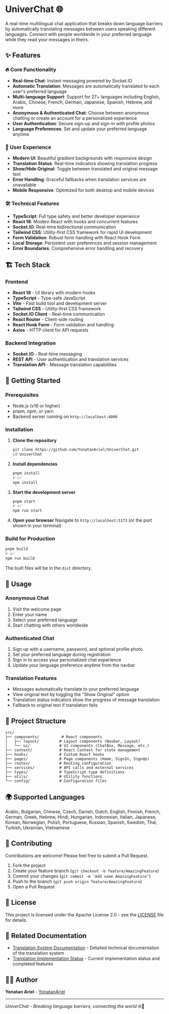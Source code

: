 # UniverChat 🌐

A real-time multilingual chat application that breaks down language barriers by automatically translating messages between users speaking different languages. Connect with people worldwide in your preferred language while they read your messages in theirs.

## ✨ Features

### 🔥 Core Functionality

- **Real-time Chat**: Instant messaging powered by Socket.IO
- **Automatic Translation**: Messages are automatically translated to each user's preferred language
- **Multi-language Support**: Support for 27+ languages including English, Arabic, Chinese, French, German, Japanese, Spanish, Hebrew, and more
- **Anonymous & Authenticated Chat**: Choose between anonymous chatting or create an account for a personalized experience
- **User Authentication**: Secure sign-up and sign-in with profile photos
- **Language Preferences**: Set and update your preferred language anytime

### 🎨 User Experience

- **Modern UI**: Beautiful gradient backgrounds with responsive design
- **Translation Status**: Real-time indicators showing translation progress
- **Show/Hide Original**: Toggle between translated and original message text
- **Error Handling**: Graceful fallbacks when translation services are unavailable
- **Mobile Responsive**: Optimized for both desktop and mobile devices

### 🛠️ Technical Features

- **TypeScript**: Full type safety and better developer experience
- **React 18**: Modern React with hooks and concurrent features
- **Socket.IO**: Real-time bidirectional communication
- **Tailwind CSS**: Utility-first CSS framework for rapid UI development
- **Form Validation**: Robust form handling with React Hook Form
- **Local Storage**: Persistent user preferences and session management
- **Error Boundaries**: Comprehensive error handling and recovery

## 🏗️ Tech Stack

### Frontend

- **React 18** - UI library with modern hooks
- **TypeScript** - Type-safe JavaScript
- **Vite** - Fast build tool and development server
- **Tailwind CSS** - Utility-first CSS framework
- **Socket.IO Client** - Real-time communication
- **React Router** - Client-side routing
- **React Hook Form** - Form validation and handling
- **Axios** - HTTP client for API requests

### Backend Integration

- **Socket.IO** - Real-time messaging
- **REST API** - User authentication and translation services
- **Translation API** - Message translation capabilities

## 🚀 Getting Started

### Prerequisites

- Node.js (v16 or higher)
- pnpm, npm, or yarn
- Backend server running on `http://localhost:4000`

### Installation

1. **Clone the repository**

   ```bash
   git clone https://github.com/YonatanAriel/UniverChat.git
   cd UniverChat
   ```

2. **Install dependencies**

   ```bash
   pnpm install
   # or
   npm install
   ```

3. **Start the development server**

   ```bash
   pnpm start
   # or
   npm run start
   ```

4. **Open your browser**
   Navigate to `http://localhost:5173` (or the port shown in your terminal)

### Build for Production

```bash
pnpm build
# or
npm run build
```

The built files will be in the `dist` directory.

## 🎯 Usage

### Anonymous Chat

1. Visit the welcome page
2. Enter your name
3. Select your preferred language
4. Start chatting with others worldwide

### Authenticated Chat

1. Sign up with a username, password, and optional profile photo
2. Set your preferred language during registration
3. Sign in to access your personalized chat experience
4. Update your language preference anytime from the navbar

### Translation Features

- Messages automatically translate to your preferred language
- View original text by toggling the "Show Original" option
- Translation status indicators show the progress of message translation
- Fallback to original text if translation fails

## 📁 Project Structure

```
src/
├── components/          # React components
│   ├── layout/         # Layout components (Navbar, Layout)
│   └── ui/             # UI components (ChatBox, Message, etc.)
├── context/            # React Context for state management
├── hooks/              # Custom React hooks
├── pages/              # Page components (Home, SignIn, SignUp)
├── routes/             # Routing configuration
├── services/           # API calls and external services
├── types/              # TypeScript type definitions
├── utils/              # Utility functions
└── config/             # Configuration files
```

## 🌍 Supported Languages

Arabic, Bulgarian, Chinese, Czech, Danish, Dutch, English, Finnish, French, German, Greek, Hebrew, Hindi, Hungarian, Indonesian, Italian, Japanese, Korean, Norwegian, Polish, Portuguese, Russian, Spanish, Swedish, Thai, Turkish, Ukrainian, Vietnamese

## 🤝 Contributing

Contributions are welcome! Please feel free to submit a Pull Request.

1. Fork the project
2. Create your feature branch (`git checkout -b feature/AmazingFeature`)
3. Commit your changes (`git commit -m 'Add some AmazingFeature'`)
4. Push to the branch (`git push origin feature/AmazingFeature`)
5. Open a Pull Request

## 📝 License

This project is licensed under the Apache License 2.0 - see the [LICENSE](LICENSE) file for details.

## 🔗 Related Documentation

- [Translation System Documentation](TRANSLATION_SYSTEM.md) - Detailed technical documentation of the translation system
- [Translation Implementation Status](TRANSLATION_IMPLEMENTATION_STATUS.md) - Current implementation status and completed features

## 👨‍💻 Author

**Yonatan Ariel** - [YonatanAriel](https://github.com/YonatanAriel)

---

_UniverChat - Breaking language barriers, connecting the world_ 🌐💬
